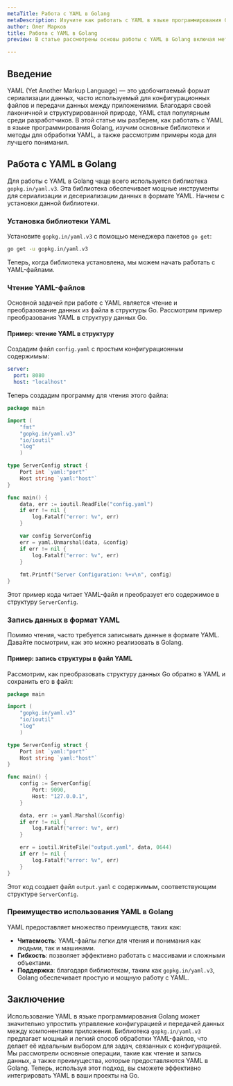 ```yaml
---
metaTitle: Работа с YAML в Golang
metaDescription: Изучите как работать с YAML в языке программирования Golang с инструментами и библиотеками для обработки и преобразования YAML данных
author: Олег Марков
title: Работа с YAML в Golang
preview: В статье рассмотрены основы работы с YAML в Golang включая методы сериализации и десериализации данных примеры кода и полезные библиотеки

---
```


## Введение

YAML (Yet Another Markup Language) — это удобочитаемый формат сериализации данных, часто используемый для конфигурационных файлов и передачи данных между приложениями. Благодаря своей лаконичной и структурированной природе, YAML стал популярным среди разработчиков. В этой статье мы разберем, как работать с YAML в языке программирования Golang, изучим основные библиотеки и методы для обработки YAML, а также рассмотрим примеры кода для лучшего понимания.

## Работа с YAML в Golang

Для работы с YAML в Golang чаще всего используется библиотека `gopkg.in/yaml.v3`. Эта библиотека обеспечивает мощные инструменты для сериализации и десериализации данных в формате YAML. Начнем с установки данной библиотеки.

### Установка библиотеки YAML

Установите `gopkg.in/yaml.v3` с помощью менеджера пакетов `go get`:

```bash
go get -u gopkg.in/yaml.v3
```

Теперь, когда библиотека установлена, мы можем начать работать с YAML-файлами.

### Чтение YAML-файлов

Основной задачей при работе с YAML является чтение и преобразование данных из файла в структуры Go. Рассмотрим пример преобразования YAML в структуру данных Go.

#### Пример: чтение YAML в структуру

Создадим файл `config.yaml` с простым конфигурационным содержимым:

```yaml
server:
  port: 8080
  host: "localhost"
```

Теперь создадим программу для чтения этого файла:

```go
package main

import (
    "fmt"
    "gopkg.in/yaml.v3"
    "io/ioutil"
    "log"
    )

type ServerConfig struct {
    Port int `yaml:"port"`
    Host string `yaml:"host"`
}

func main() {
    data, err := ioutil.ReadFile("config.yaml")
    if err != nil {
        log.Fatalf("error: %v", err)
    }

    var config ServerConfig
    err = yaml.Unmarshal(data, &config)
    if err != nil {
        log.Fatalf("error: %v", err)
    }
    
    fmt.Printf("Server Configuration: %+v\n", config)
}
```

Этот пример кода читает YAML-файл и преобразует его содержимое в структуру `ServerConfig`.

### Запись данных в формат YAML

Помимо чтения, часто требуется записывать данные в формате YAML. Давайте посмотрим, как это можно реализовать в Golang.

#### Пример: запись структуры в файл YAML

Рассмотрим, как преобразовать структуру данных Go обратно в YAML и сохранить его в файл:

```go
package main

import (
    "gopkg.in/yaml.v3"
    "io/ioutil"
    "log"
    )

type ServerConfig struct {
    Port int `yaml:"port"`
    Host string `yaml:"host"`
}

func main() {
    config := ServerConfig{
        Port: 9090,
        Host: "127.0.0.1",
    }

    data, err := yaml.Marshal(&config)
    if err != nil {
        log.Fatalf("error: %v", err)
    }

    err = ioutil.WriteFile("output.yaml", data, 0644)
    if err != nil {
        log.Fatalf("error: %v", err)
    }
}
```

Этот код создает файл `output.yaml` с содержимым, соответствующим структуре `ServerConfig`.

### Преимущество использования YAML в Golang

YAML предоставляет множество преимуществ, таких как:

- **Читаемость**: YAML-файлы легки для чтения и понимания как людьми, так и машинами.
- **Гибкость**: позволяет эффективно работать с массивами и сложными объектами.
- **Поддержка**: благодаря библиотекам, таким как `gopkg.in/yaml.v3`, Golang обеспечивает простую и мощную работу с YAML.

## Заключение

Использование YAML в языке программирования Golang может значительно упростить управление конфигурацией и передачей данных между компонентами приложения. Библиотека `gopkg.in/yaml.v3` предлагает мощный и легкий способ обработки YAML-файлов, что делает её идеальным выбором для задач, связанных с конфигурацией. Мы рассмотрели основные операции, такие как чтение и запись данных, а также преимущества, которые предоставляются YAML в Golang. Теперь, используя этот подход, вы сможете эффективно интегрировать YAML в ваши проекты на Go.